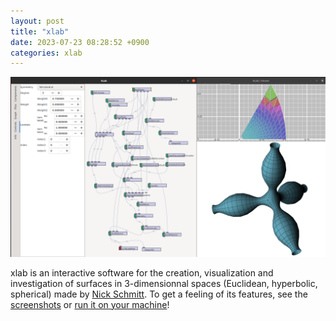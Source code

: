 ```yaml
---
layout: post
title: "xlab"
date: 2023-07-23 08:28:52 +0900
categories: xlab
---
```


![xlab' standard view](/assets/xlab-standard-view.png)

xlab is an interactive software for the creation, visualization and investigation of surfaces in 3-dimensionnal spaces (Euclidean, hyperbolic, spherical) made by [Nick Schmitt][nick].
To get a feeling of its features, see the [screenshots][screenshots] or [run it on your machine][quickstart]!

<!-- {% highlight bash %}
sudo apt-get update
sudo apt-get install ca-certificates curl gnupg lsb-release
sudo mkdir -p /etc/apt/keyrings
curl -fsSL https://download.docker.com/linux/debian/gpg | sudo gpg --dearmor -o /etc/apt/keyrings/docker.gpg
echo "deb [arch=$(dpkg --print-architecture) signed-by=/etc/apt/keyrings/docker.gpg] https://download.docker.com/linux/debian $(lsb_release -cs) stable" | sudo tee /etc/apt/sources.list.d/docker.list > /dev/null
sudo apt-get update
sudo apt-get install docker-ce docker-ce-cli containerd.io docker-compose-plugin
{% endhighlight %} -->

[nick]: https://page.math.tu-berlin.de/~schmitt/
[screenshots]: http://raujouan.eu/xlab/screenshots/
[quickstart]: http://raujouan.eu/xlab/quickstart/
